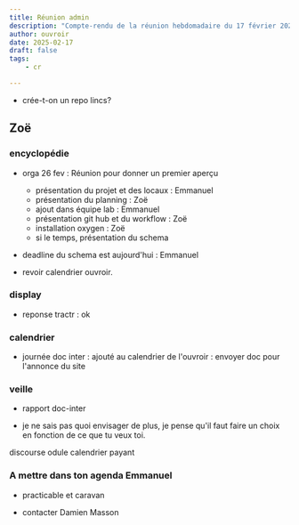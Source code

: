 ```yaml
---
title: Réunion admin
description: "Compte-rendu de la réunion hebdomadaire du 17 février 2025"
author: ouvroir
date: 2025-02-17
draft: false
tags: 
    - cr

---
```


- crée-t-on un repo lincs? 

## Zoë

### encyclopédie 

- orga 26 fev : Réunion pour donner un premier aperçu
    - présentation du projet et des locaux : Emmanuel
    - présentation du planning : Zoë
    - ajout dans équipe lab : Emmanuel
    - présentation git hub et du workflow : Zoë
    - installation oxygen : Zoë
    - si le temps, présentation du schema

- deadline du schema est aujourd'hui : Emmanuel

- revoir calendrier ouvroir. 

### display

- reponse tractr : ok 

### calendrier 

- journée doc inter : ajouté au calendrier de l'ouvroir : envoyer doc pour l'annonce du site

### veille 

- rapport doc-inter

- je ne sais pas quoi envisager de plus, je pense qu'il faut faire un choix en fonction de ce que tu veux toi.

discourse odule calendrier payant

### A mettre dans ton agenda Emmanuel

- practicable et caravan

- contacter Damien Masson